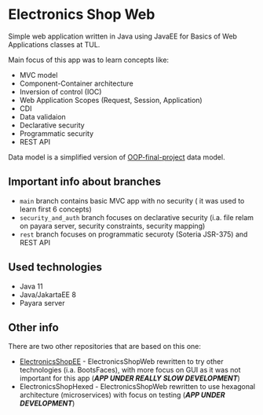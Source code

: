 # Electronics Shop Web

Simple web application written in Java using JavaEE for Basics of Web Applications classes at TUL. 

Main focus of this app was to learn concepts like: 
* MVC model
* Component-Container architecture
* Inversion of control (IOC)
* Web Application Scopes (Request, Session, Application)
* CDI
* Data validaion
* Declarative security
* Programmatic security
* REST API

Data model is a simplified version of  [OOP-final-project](github.com/pantczak/OOP-final-project) data model.

## Important info about branches
* ```main``` branch contains basic MVC app with no security ( it was used to learn first 6 concepts)
* ```security_and_auth``` branch focuses on declarative security (i.a. file relam on payara server, security constraints, security mapping)
* ```rest``` branch focuses on programmatic securoty (Soteria JSR-375) and REST API

## Used technologies
* Java 11
* Java/JakartaEE 8
* Payara server

## Other info
There are two other repositories that are based on this one:
* [ElectronicsShopEE](github.com/pantczak/ElectronicsShopEE) - ElectronicsShopWeb rewritten to try other technologies (i.a. BootsFaces), with more focus on GUI as it was not important for this app (***APP UNDER REALLY SLOW DEVELOPMENT***)
* ElectronicsShopHexed - ElectronicsShopWeb rewritten to use hexagonal architecture (microservices) with focus on testing (***APP UNDER DEVELOPMENT***)
